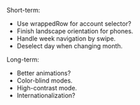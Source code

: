 Short-term:
- Use wrappedRow for account selector?
- Finish landscape orientation for phones.
- Handle week navigation by swipe.
- Deselect day when changing month.

Long-term:
- Better animations?
- Color-blind modes.
- High-contrast mode.
- Internationalization?

